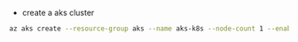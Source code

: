 * create a aks cluster
```bash
az aks create --resource-group aks --name aks-k8s --node-count 1 --enable-addons monitoring
```
